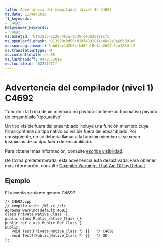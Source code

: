 ```yaml
---
title: Advertencia del compilador (nivel 1) C4692
ms.date: 11/04/2016
f1_keywords:
- C4692
helpviewer_keywords:
- C4692
ms.assetid: f6fb3acc-8228-491a-9c30-ce302d8a9c75
ms.openlocfilehash: d013990d0d56c028f48928d1b48c2e0a66b393af
ms.sourcegitcommit: 0ab61bc3d2b6cfbd52a16c6ab2b97a8ea1864f12
ms.translationtype: MT
ms.contentlocale: es-ES
ms.lasthandoff: 04/23/2019
ms.locfileid: "62221271"
---
```

# <a name="compiler-warning-level-1-c4692"></a>Advertencia del compilador (nivel 1) C4692

'función': la firma de un miembro no privado contiene un tipo nativo privado de ensamblado 'tipo_nativo'

Un tipo visible fuera del ensamblado incluye una función miembro cuya firma contiene un tipo nativo no visible fuera del ensamblado. Por consiguiente, no se debería llamar a la función miembro si se crean instancias de su tipo fuera del ensamblado.

Para obtener más información, consulte [escriba visibilidad](../../dotnet/how-to-define-and-consume-classes-and-structs-cpp-cli.md#BKMK_Type_visibility).

De forma predeterminada, esta advertencia está desactivada. Para obtener más información, consulte [Compiler Warnings That Are Off by Default](../../preprocessor/compiler-warnings-that-are-off-by-default.md).

## <a name="example"></a>Ejemplo

El ejemplo siguiente genera C4692.

```
// C4692.cpp
// compile with: /W1 /c /clr
#pragma warning(default:4692)
class Private_Native_Class {};
public class Public_Native_Class {};
public ref class Public_Ref_Class {
public:
   void Test(Private_Native_Class *) {}   // C4692
   void Test2(Public_Native_Class *) {}   // OK
};
```